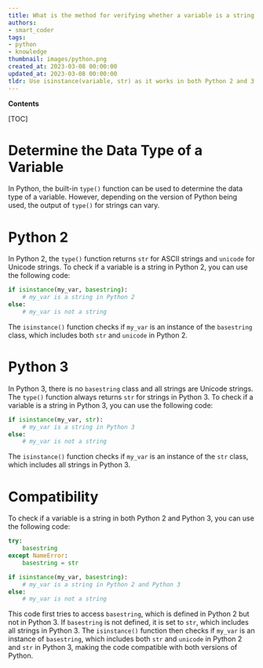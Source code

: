 ```yaml
---
title: What is the method for verifying whether a variable is a string that is compatible with both Python 2 and 3?
authors:
- smart_coder
tags:
- python
- knowledge
thumbnail: images/python.png
created_at: 2023-03-08 00:00:00
updated_at: 2023-03-08 00:00:00
tldr: Use isinstance(variable, str) as it works in both Python 2 and 3.
---
```


**Contents**

[TOC]

# Determine the Data Type of a Variable

In Python, the built-in `type()` function can be used to determine the data type of a variable. However, depending on the version of Python being used, the output of `type()` for strings can vary.

# Python 2

In Python 2, the `type()` function returns `str` for ASCII strings and `unicode` for Unicode strings. To check if a variable is a string in Python 2, you can use the following code:

```python
if isinstance(my_var, basestring):
    # my_var is a string in Python 2
else:
    # my_var is not a string
```

The `isinstance()` function checks if `my_var` is an instance of the `basestring` class, which includes both `str` and `unicode` in Python 2.

# Python 3

In Python 3, there is no `basestring` class and all strings are Unicode strings. The `type()` function always returns `str` for strings in Python 3. To check if a variable is a string in Python 3, you can use the following code:

```python
if isinstance(my_var, str):
    # my_var is a string in Python 3
else:
    # my_var is not a string
```

The `isinstance()` function checks if `my_var` is an instance of the `str` class, which includes all strings in Python 3.

# Compatibility

To check if a variable is a string in both Python 2 and Python 3, you can use the following code:

```python
try:
    basestring
except NameError:
    basestring = str

if isinstance(my_var, basestring):
    # my_var is a string in Python 2 and Python 3
else:
    # my_var is not a string
```

This code first tries to access `basestring`, which is defined in Python 2 but not in Python 3. If `basestring` is not defined, it is set to `str`, which includes all strings in Python 3. The `isinstance()` function then checks if `my_var` is an instance of `basestring`, which includes both `str` and `unicode` in Python 2 and `str` in Python 3, making the code compatible with both versions of Python.
